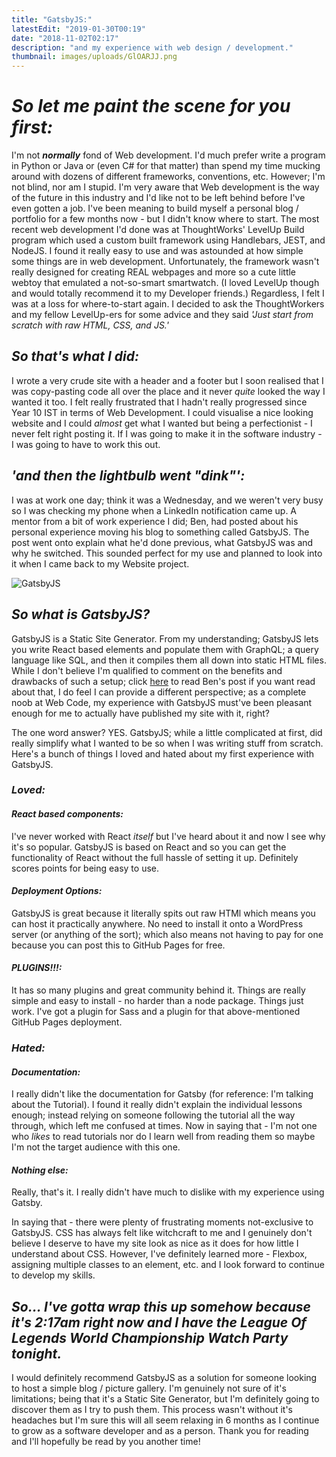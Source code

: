 ```yaml
---
title: "GatsbyJS:"
latestEdit: "2019-01-30T00:19"
date: "2018-11-02T02:17"
description: "and my experience with web design / development."
thumbnail: images/uploads/GlOARJJ.png
---
```


# _So let me paint the scene for you first:_

I'm not **_normally_** fond of Web development. I'd much prefer write a program in Python or Java or (even C# for that matter) than spend my time mucking around with dozens of different frameworks, conventions, etc. However; I'm not blind, nor am I stupid. I'm very aware that Web development is the way of the future in this industry and I'd like not to be left behind before I've even gotten a job. I've been meaning to build myself a personal blog / portfolio for a few months now - but I didn't know where to start. The most recent web development I'd done was at ThoughtWorks' LevelUp Build program which used a custom built framework using Handlebars, JEST, and NodeJS. I found it really easy to use and was astounded at how simple some things are in web development. Unfortunately, the framework wasn't really designed for creating REAL webpages and more so a cute little webtoy that emulated a not-so-smart smartwatch. (I loved LevelUp though and would totally recommend it to my Developer friends.) Regardless, I felt I was at a loss for where-to-start again. I decided to ask the ThoughtWorkers and my fellow LevelUp-ers for some advice and they said _'Just start from scratch with raw HTML, CSS, and JS.'_

## _So that's what I did:_

I wrote a very crude site with a header and a footer but I soon realised that I was copy-pasting code all over the place and it never _quite_ looked the way I wanted it too. I felt really frustrated that I hadn't
really progressed since Year 10 IST in terms of Web Development. I could visualise a nice looking website and I could _almost_ get what I wanted but being a perfectionist - I never felt right posting it. If I was going to make it in the software industry - I was going to have to work this out.

## _'and then the lightbulb went "dink"':_

I was at work one day; think it was a Wednesday, and we weren't very busy so I was checking my phone when a LinkedIn notification came up. A mentor from a bit of work experience I did; Ben, had posted about his personal experience moving his blog to something called GatsbyJS. The post went onto explain what he'd done previous, what GatsbyJS was and why he switched. This sounded perfect for my use and planned to look into it when I
came back to my Website project.

![GatsbyJS](https://i.imgur.com/GlOARJJ.png "GatsbyJS")

## _So what is GatsbyJS?_

GatsbyJS is a Static Site Generator. From my understanding; GatsbyJS lets you write React based elements and populate them with GraphQL; a query language like SQL, and then it compiles them all down into static HTML files. While I don't believe I'm qualified to comment on the benefits and drawbacks of such a setup; click [here](https://hbish.com/version-7-gatsbyjs/ "Ben's Post") to read Ben's post if you want read about that, I do feel I can provide a different perspective; as a complete noob at Web Code, my experience with GatsbyJS must've been pleasant enough for me to actually have published my site with it, right?

The one word answer? YES. GatsbyJS; while a little complicated at first, did really simplify what I wanted to be so when I was writing stuff from scratch. Here's a bunch of things I loved and hated about my first experience with GatsbyJS.

### _Loved:_

#### _React based components:_

I've never worked with React _itself_ but I've heard about it and now I see why it's so popular. GatsbyJS is based on React and so you can get the functionality of React without the full hassle of setting it up. Definitely scores points for being easy to use.

#### _Deployment Options:_

GatsbyJS is great because it literally spits out raw HTMl which means you can host it practically anywhere. No need to install it onto a WordPress server (or anything of the sort); which also means not having to pay for one because you can post this to GitHub Pages for free.

#### _PLUGINS!!!:_

It has so many plugins and great community behind it. Things are really simple and easy to install - no harder than a node package. Things just work. I've got a plugin for Sass and a plugin for that above-mentioned GitHub Pages deployment.

### _Hated:_

#### _Documentation:_

I really didn't like the documentation for Gatsby (for reference: I'm talking about the Tutorial). I found it really didn't explain the individual lessons enough; instead relying on someone following the tutorial all the way through, which left me confused at times. Now in saying that - I'm not one who _likes_ to read tutorials nor do I learn well from reading them so maybe I'm not the target audience with this one.

#### _Nothing else:_

Really, that's it. I really didn't have much to dislike with my experience using Gatsby.

In saying that - there were plenty of frustrating moments not-exclusive to GatsbyJS. CSS has always felt like witchcraft to me and I genuinely don't believe I deserve to have my site look as nice as it does for how little I understand about CSS. However, I've definitely learned more - Flexbox, assigning multiple classes to an element, etc. and I look forward to continue to develop my skills.

## _So... I've gotta wrap this up somehow because it's 2:17am right now and I have the League Of Legends World Championship Watch Party tonight._

I would definitely recommend GatsbyJS as a solution for someone looking to host a simple blog / picture gallery. I'm genuinely not sure of it's limitations; being that it's a Static Site Generator, but I'm definitely going to discover them as I try to push them. This process wasn't without it's headaches but I'm sure this will all seem relaxing in 6 months as I continue to grow as a software developer and as a person. Thank you for reading and I'll hopefully be read by you another time!
